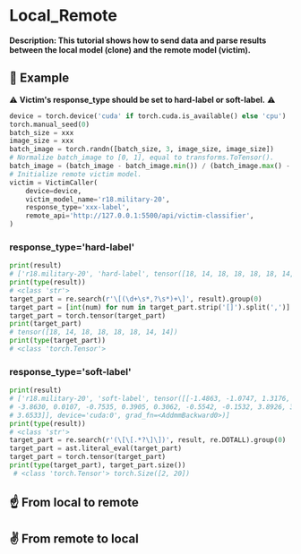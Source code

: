 # Local_Remote
**Description: This tutorial shows how to send data and parse results between the local model (clone) and the remote model (victim).**

## 👊 Example
⚠ **Victim's response_type should be set to hard-label or soft-label.** ⚠
```python
device = torch.device('cuda' if torch.cuda.is_available() else 'cpu')
torch.manual_seed(0)
batch_size = xxx
image_size = xxx
batch_image = torch.randn([batch_size, 3, image_size, image_size])
# Normalize batch_image to [0, 1], equal to transforms.ToTensor().
batch_image = (batch_image - batch_image.min()) / (batch_image.max() - batch_image.min())
# Initialize remote victim model.
victim = VictimCaller(
    device=device,
    victim_model_name='r18.military-20',
    response_type='xxx-label',
    remote_api='http://127.0.0.1:5500/api/victim-classifier',
)
```
### response_type='hard-label'
```python
print(result)
# ['r18.military-20', 'hard-label', tensor([18, 14, 18, 18, 18, 18, 14, 14], device='cuda:0')]
print(type(result))
# <class 'str'>
target_part = re.search(r'\[(\d+\s*,?\s*)+\]', result).group(0)
target_part = [int(num) for num in target_part.strip('[]').split(',')]
target_part = torch.tensor(target_part)
print(target_part)
# tensor([18, 14, 18, 18, 18, 18, 14, 14])
print(type(target_part))
# <class 'torch.Tensor'>
```
### response_type='soft-label'
```python
print(result)
# ['r18.military-20', 'soft-label', tensor([[-1.4863, -1.0747, 1.3176, -1.2749, -0.7421, -0.3141, -3.1253,
# -3.8630, 0.0107, -0.7535, 0.3905, 0.3062, -0.5542, -0.1532, 3.8926, 3.0952, -0.5869, -0.3717, 4.0759,
# 3.6533]], device='cuda:0', grad_fn=<AddmmBackward0>)]
print(type(result))
# <class 'str'>
target_part = re.search(r'(\[\[.*?\]\])', result, re.DOTALL).group(0)
target_part = ast.literal_eval(target_part)
target_part = torch.tensor(target_part)
print(type(target_part), target_part.size())
 # <class 'torch.Tensor'> torch.Size([2, 20])
```

## ☝ From local to remote

## ✌ From remote to local
